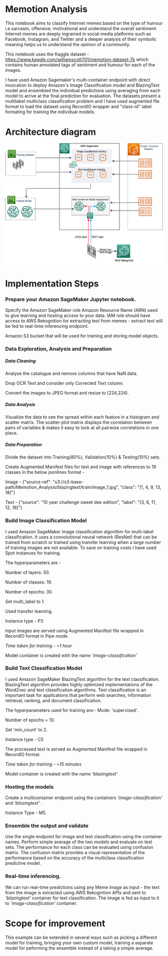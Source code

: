 # Memotion Analysis

This notebook aims to classify Internet memes based on the type of humour i.e.sarcasm, offensive, motivational and understand the overall sentiment. Internet memes are deeply ingrained in social media platforms such as Facebook, Instagram, and Twitter and a deeper analysis of their symbolic meaning helps us to understand the opinion of a community. 

This notebook uses the Kaggle dataset - https://www.kaggle.com/williamscott701/memotion-dataset-7k which contains human annotated tags of sentiment and humour for each of the images.

I have used Amazon Sagemaker's multi-container endpoint with direct invocation to deploy Amazon's Image Classification model and BlazingText model and ensembled the individual predictions using averaging from each model to arrive at the final prediction for evaluation. The datasets present a multilabel multiclass classification problem and I have used augmented file format to load the dataset using RecordIO wrapper and "class-id" label formating for training the individual models.


# Architecture diagram 
![Image of architecture](./SagemakerMultiContainer.png)

# Implementation Steps

### Prepare your Amazon SageMaker Jupyter notebook.
Specify the Amazon SageMaker role Amazon Resource Name (ARN) used to give learning and hosting access to your data. IAM role should have access to AWS Rekognition for extracting text from memes - extract text will be fed to real-time inferencing endpoint.

Amazon S3 bucket that will be used for training and storing model objects.

### Data Exploration, Analysis and Preparation
##### Data Cleaning
Analyse the catalogue and remove columns that have NaN data.

Drop OCR Text and consider only Corrected Text column.

Convert the images to JPEG format and resize to (224,224).

##### Data Analysis
Visualize the data to see the spread  within each feature in a histogram and scatter matrix. The scatter-plot matrix displays the correlation between pairs of variables & makes it easy to look at all pairwise correlations in one place.

##### Data Preparation
Divide the dataset into Training(80%), Validation(10%) & Testing(10%) sets.

Create Augmented Manifest files for text and image with references to 19 classes in the below jsonlines format -

Image - {"source-ref": "s3://s3-base-path/Memotion_Analysis/blazingtext/train/image_1.jpg", "class": "[1, 4, 9, 13, 18]"}

Text - {"source": "10 year challenge  sweet dee edition", "label": "[3, 6, 11, 12, 16]"}

### Build Image Classification Model

I used Amazon SageMaker image classification algorithm for multi-label classification. It uses a convolutional neural network (ResNet) that can be trained from scratch or trained using transfer learning when a large number of training images are not available. To save on training costs I have used Spot instances for training. 

The hyperparameters are -

Number of layers: 50.

Number of classes: 19.

Number of epochs: 30.

Set multi_label to 1.

Used transfer learning.

Instance type - P3

Input images are served using Augmented Manifest file wrapped in RecordIO format in Pipe mode.

_Time taken for training - ~1 hour_

Model container is created with the name _'image-classification'_


### Build Text Classification Model 

I used Amazon SageMaker BlazingText algorithm  for the text classification. BlazingText algorithm provides highly optimized implementations of the Word2vec and text classification algorithms. Text classification is an important task for applications that perform web searches, information retrieval, ranking, and document classification.

The hyperparameters used for training are:-
Mode: 'supervised'.

Number of epochs = 10.

Set 'min_count' to 2.

Instance type - C5

The processed text is served as Augmented Manifest file wrapped in RecordIO format. 

_Time taken for training - ~15 minutes_

Model container is created with the name _'blazingtext'_


### Hosting the models

Create a multicontainer endpoint using the containers _'image-classification'_ and _'blazingtext'_ . 

Instance Type - M5.  

### Ensemble the output and validate
Use the single endpoint for image and text classification using the container names. Perform simple average of the two models and evaluate on test sets. The performance for each class can be evaluated using confusion matrix. The confusion matrix provides a visual representation of the performance based on the accuracy of the multiclass classification predictive model. 

### Real-time inferencing. 

We can run real-time predictions using any Meme image as input - the text from the image is extracted using AWS Rekognition APIs and sent to _'blazingtext'_ container for text classification. The image is fed as input to it to _'image-classification'_ container.  


# Scope for improvement
This example can be extended in several ways such as picking a different model for training, bringing your own custom model, training a separate model for peforming the ensemble instead of a taking a simple average.
